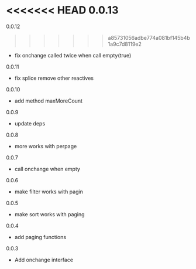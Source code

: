 <<<<<<< HEAD
0.0.13
=======
0.0.12
>>>>>>> a85731056adbe774a081bf145b4b1a9c7d8119e2
* fix onchange called twice when call empty(true)

0.0.11
* fix splice remove other reactives

0.0.10
* add method maxMoreCount

0.0.9
* update deps

0.0.8
* more works with perpage

0.0.7
* call onchange when empty

0.0.6
* make filter works with pagin

0.0.5
* make sort works with paging

0.0.4
* add paging functions

0.0.3
* Add onchange interface
